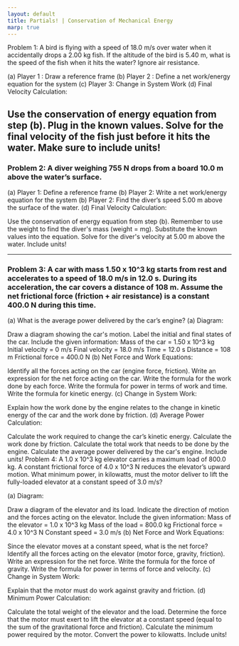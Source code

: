 ```yaml
---
layout: default
title: Partials! | Conservation of Mechanical Energy
marp: true
---
```

Problem 1: A bird is flying with a speed of 18.0 m/s over water when it accidentally drops a 2.00 kg fish. If the altitude of the bird is 5.40 m, what is the speed of the fish when it hits the water? Ignore air resistance.

(a) Player 1 : Draw a reference frame
(b) Player 2 : Define a net work/energy equation for the system
(c) Player 3:  Change in System Work
(d) Final Velocity Calculation:

Use the conservation of energy equation from step (b).
Plug in the known values.
Solve for the final velocity of the fish just before it hits the water.
Make sure to include units!
---
### Problem 2: A diver weighing 755 N drops from a board 10.0 m above the water’s surface.

(a) Player 1: Define a reference frame
(b) Player 2: Write a net work/energy equation for the system
(b) Player 2: Find the diver’s speed 5.00 m above the surface of the water.
(d) Final Velocity Calculation:

Use the conservation of energy equation from step (b).
Remember to use the weight to find the diver's mass (weight = mg).
Substitute the known values into the equation.
Solve for the diver's velocity at 5.00 m above the water.
Include units!

---

### Problem 3: A car with mass 1.50 x 10^3 kg starts from rest and accelerates to a speed of 18.0 m/s in 12.0 s. During its acceleration, the car covers a distance of 108 m. Assume the net frictional force (friction + air resistance) is a constant 400.0 N during this time.

(a) What is the average power delivered by the car’s engine?
(a) Diagram:

Draw a diagram showing the car's motion.
Label the initial and final states of the car.
Include the given information:
Mass of the car = 1.50 x 10^3 kg
Initial velocity = 0 m/s
Final velocity = 18.0 m/s
Time = 12.0 s
Distance = 108 m
Frictional force = 400.0 N
(b) Net Force and Work Equations:

Identify all the forces acting on the car (engine force, friction).
Write an expression for the net force acting on the car.
Write the formula for the work done by each force.
Write the formula for power in terms of work and time.
Write the formula for kinetic energy.
(c) Change in System Work:

Explain how the work done by the engine relates to the change in kinetic energy of the car and the work done by friction.
(d) Average Power Calculation:

Calculate the work required to change the car’s kinetic energy.
Calculate the work done by friction.
Calculate the total work that needs to be done by the engine.
Calculate the average power delivered by the car's engine.
Include units!
Problem 4: A 1.0 x 10^3 kg elevator carries a maximum load of 800.0 kg. A constant frictional force of 4.0 x 10^3 N reduces the elevator’s upward motion. What minimum power, in kilowatts, must the motor deliver to lift the fully-loaded elevator at a constant speed of 3.0 m/s?

(a) Diagram:

Draw a diagram of the elevator and its load.
Indicate the direction of motion and the forces acting on the elevator.
Include the given information:
Mass of the elevator = 1.0 x 10^3 kg
Mass of the load = 800.0 kg
Frictional force = 4.0 x 10^3 N
Constant speed = 3.0 m/s
(b) Net Force and Work Equations:

Since the elevator moves at a constant speed, what is the net force?
Identify all the forces acting on the elevator (motor force, gravity, friction).
Write an expression for the net force.
Write the formula for the force of gravity.
Write the formula for power in terms of force and velocity.
(c) Change in System Work:

Explain that the motor must do work against gravity and friction.
(d) Minimum Power Calculation:

Calculate the total weight of the elevator and the load.
Determine the force that the motor must exert to lift the elevator at a constant speed (equal to the sum of the gravitational force and friction).
Calculate the minimum power required by the motor.
Convert the power to kilowatts.
Include units!
